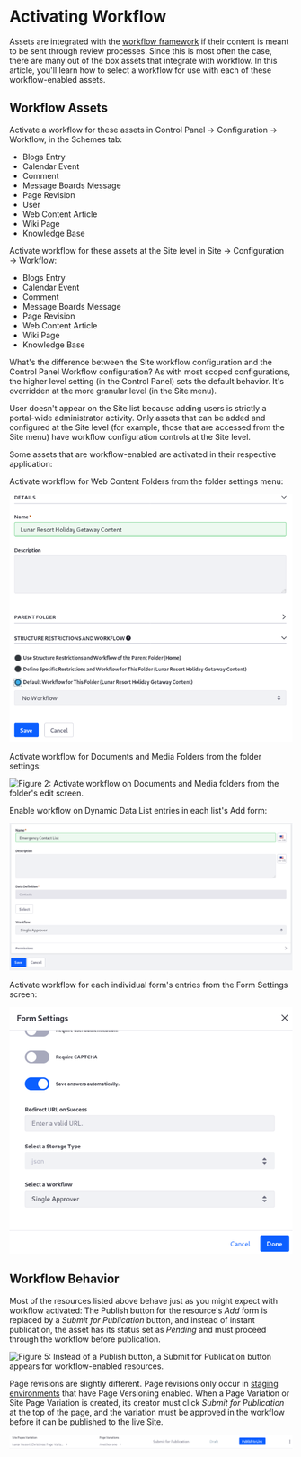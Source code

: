 # Activating Workflow [](id=activating-workflow)

Assets are integrated with the 
[workflow framework](/develop/tutorials/-/knowledge_base/7-1/liferays-workflow-framework)
if their content is meant to be sent through review processes. Since this is
most often the case, there are many out of the box assets that integrate with
workflow. In this article, you'll learn how to select a workflow for use with
each of these workflow-enabled assets.

## Workflow Assets [](id=workflow-assets)

Activate a workflow for these assets in Control Panel &rarr; Configuration
&rarr; Workflow, in the Schemes tab:

- Blogs Entry
- Calendar Event
- Comment
- Message Boards Message
- Page Revision
- User
- Web Content Article
- Wiki Page
- Knowledge Base

Activate workflow for these assets at the Site level in Site &rarr;
Configuration &rarr; Workflow:

- Blogs Entry
- Calendar Event
- Comment
- Message Boards Message
- Page Revision
- Web Content Article
- Wiki Page
- Knowledge Base

What's the difference between the Site workflow configuration and the Control
Panel Workflow configuration? As with most scoped configurations, the higher
level setting (in the Control Panel) sets the default behavior. It's overridden
at the more granular level (in the Site menu).

User doesn't appear on the Site list because adding users is strictly a
portal-wide administrator activity. Only assets that can be added and configured
at the Site level (for example, those that are accessed from the Site menu) have
workflow configuration controls at the Site level.

Some assets that are workflow-enabled are activated in their respective
application: 

Activate workflow for Web Content Folders from the folder settings menu:

![Figure 1: Activate workflow on Web Content folders from the folder's edit screen.](../../images/workflow-web-content-folder.png)

Activate workflow for Documents and Media Folders from the folder settings:

![Figure 2: Activate workflow on Documents and Media folders from the folder's
edit screen.](../../images/workflow-dm-folder.png)

Enable workflow on Dynamic Data List entries in each list's Add form:

![Figure 3: Activate workflow for each individual Dynamic Data List.](../../images/workflow-ddl.png)

Activate workflow for each individual form's entries from the Form Settings screen:

![Figure 4: Activate workflow on each form's entries from the Form Settings window.](../../images/workflow-form.png)

## Workflow Behavior [](id=workflow-behavior)

Most of the resources listed above behave just as you might expect with workflow
activated: The Publish button for the resource's *Add* form is replaced by a
*Submit for Publication* button, and instead of instant publication, the asset
has its status set as *Pending* and must proceed through the workflow before
publication. 

![Figure 5: Instead of a Publish button, a Submit for Publication button appears
for workflow-enabled resources.](../../images/submit-for-publication.png)

Page revisions are slightly different. Page revisions only occur in 
[staging environments](/discover/deployment/-/knowledge_base/7-1/staging-content-for-publication) 
that have Page Versioning enabled. When a Page Variation or Site Page Variation
is created, its creator must click *Submit for Publication* at the top of the
page, and the variation must be approved in the workflow before it can be
published to the live Site.

![Figure 6: With workflow enabled on Page Revisions, the Site administrator must submit their page variation for publication before it can go live.](../../images/page-revision-submission.png)
